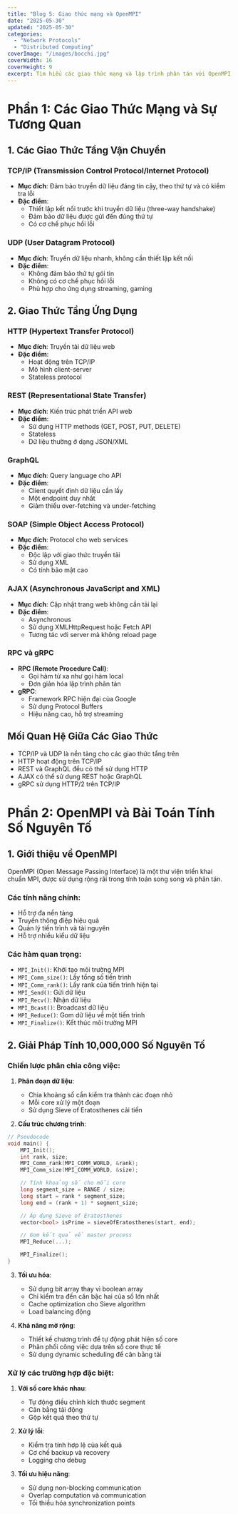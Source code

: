 ```yaml
---
title: "Blog 5: Giao thức mạng và OpenMPI"
date: "2025-05-30"
updated: "2025-05-30"
categories:
  - "Network Protocols"
  - "Distributed Computing"
coverImage: "/images/bocchi.jpg"
coverWidth: 16
coverHeight: 9
excerpt: Tìm hiểu các giao thức mạng và lập trình phân tán với OpenMPI
---
```


# Phần 1: Các Giao Thức Mạng và Sự Tương Quan

## 1. Các Giao Thức Tầng Vận Chuyển

### TCP/IP (Transmission Control Protocol/Internet Protocol)
- **Mục đích**: Đảm bảo truyền dữ liệu đáng tin cậy, theo thứ tự và có kiểm tra lỗi
- **Đặc điểm**: 
  - Thiết lập kết nối trước khi truyền dữ liệu (three-way handshake)
  - Đảm bảo dữ liệu được gửi đến đúng thứ tự
  - Có cơ chế phục hồi lỗi

### UDP (User Datagram Protocol)
- **Mục đích**: Truyền dữ liệu nhanh, không cần thiết lập kết nối
- **Đặc điểm**:
  - Không đảm bảo thứ tự gói tin
  - Không có cơ chế phục hồi lỗi
  - Phù hợp cho ứng dụng streaming, gaming

## 2. Giao Thức Tầng Ứng Dụng

### HTTP (Hypertext Transfer Protocol)
- **Mục đích**: Truyền tải dữ liệu web
- **Đặc điểm**: 
  - Hoạt động trên TCP/IP
  - Mô hình client-server
  - Stateless protocol

### REST (Representational State Transfer)
- **Mục đích**: Kiến trúc phát triển API web
- **Đặc điểm**:
  - Sử dụng HTTP methods (GET, POST, PUT, DELETE)
  - Stateless
  - Dữ liệu thường ở dạng JSON/XML

### GraphQL
- **Mục đích**: Query language cho API
- **Đặc điểm**:
  - Client quyết định dữ liệu cần lấy
  - Một endpoint duy nhất
  - Giảm thiểu over-fetching và under-fetching

### SOAP (Simple Object Access Protocol)
- **Mục đích**: Protocol cho web services
- **Đặc điểm**:
  - Độc lập với giao thức truyền tải
  - Sử dụng XML
  - Có tính bảo mật cao

### AJAX (Asynchronous JavaScript and XML)
- **Mục đích**: Cập nhật trang web không cần tải lại
- **Đặc điểm**:
  - Asynchronous
  - Sử dụng XMLHttpRequest hoặc Fetch API
  - Tương tác với server mà không reload page

### RPC và gRPC
- **RPC (Remote Procedure Call)**:
  - Gọi hàm từ xa như gọi hàm local
  - Đơn giản hóa lập trình phân tán
- **gRPC**:
  - Framework RPC hiện đại của Google
  - Sử dụng Protocol Buffers
  - Hiệu năng cao, hỗ trợ streaming

## Mối Quan Hệ Giữa Các Giao Thức
- TCP/IP và UDP là nền tảng cho các giao thức tầng trên
- HTTP hoạt động trên TCP/IP
- REST và GraphQL đều có thể sử dụng HTTP
- AJAX có thể sử dụng REST hoặc GraphQL
- gRPC sử dụng HTTP/2 trên TCP/IP

# Phần 2: OpenMPI và Bài Toán Tính Số Nguyên Tố

## 1. Giới thiệu về OpenMPI

OpenMPI (Open Message Passing Interface) là một thư viện triển khai chuẩn MPI, được sử dụng rộng rãi trong tính toán song song và phân tán.

### Các tính năng chính:
- Hỗ trợ đa nền tảng
- Truyền thông điệp hiệu quả
- Quản lý tiến trình và tài nguyên
- Hỗ trợ nhiều kiểu dữ liệu

### Các hàm quan trọng:
- `MPI_Init()`: Khởi tạo môi trường MPI
- `MPI_Comm_size()`: Lấy tổng số tiến trình
- `MPI_Comm_rank()`: Lấy rank của tiến trình hiện tại
- `MPI_Send()`: Gửi dữ liệu
- `MPI_Recv()`: Nhận dữ liệu
- `MPI_Bcast()`: Broadcast dữ liệu
- `MPI_Reduce()`: Gom dữ liệu về một tiến trình
- `MPI_Finalize()`: Kết thúc môi trường MPI

## 2. Giải Pháp Tính 10,000,000 Số Nguyên Tố

### Chiến lược phân chia công việc:

1. **Phân đoạn dữ liệu**:
   - Chia khoảng số cần kiểm tra thành các đoạn nhỏ
   - Mỗi core xử lý một đoạn
   - Sử dụng Sieve of Eratosthenes cải tiến

2. **Cấu trúc chương trình**:
```c
// Pseudocode
void main() {
    MPI_Init();
    int rank, size;
    MPI_Comm_rank(MPI_COMM_WORLD, &rank);
    MPI_Comm_size(MPI_COMM_WORLD, &size);

    // Tính khoảng số cho mỗi core
    long segment_size = RANGE / size;
    long start = rank * segment_size;
    long end = (rank + 1) * segment_size;

    // Áp dụng Sieve of Eratosthenes
    vector<bool> isPrime = sieveOfEratosthenes(start, end);

    // Gom kết quả về master process
    MPI_Reduce(...);

    MPI_Finalize();
}
```

3. **Tối ưu hóa**:
   - Sử dụng bit array thay vì boolean array
   - Chỉ kiểm tra đến căn bậc hai của số lớn nhất
   - Cache optimization cho Sieve algorithm
   - Load balancing động

4. **Khả năng mở rộng**:
   - Thiết kế chương trình để tự động phát hiện số core
   - Phân phối công việc dựa trên số core thực tế
   - Sử dụng dynamic scheduling để cân bằng tải

### Xử lý các trường hợp đặc biệt:

1. **Với số core khác nhau**:
   - Tự động điều chỉnh kích thước segment
   - Cân bằng tải động
   - Gộp kết quả theo thứ tự

2. **Xử lý lỗi**:
   - Kiểm tra tính hợp lệ của kết quả
   - Cơ chế backup và recovery
   - Logging cho debug

3. **Tối ưu hiệu năng**:
   - Sử dụng non-blocking communication
   - Overlap computation và communication
   - Tối thiểu hóa synchronization points
